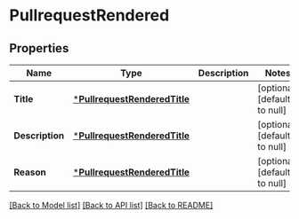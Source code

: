 # PullrequestRendered

## Properties
Name | Type | Description | Notes
------------ | ------------- | ------------- | -------------
**Title** | [***PullrequestRenderedTitle**](pullrequest_rendered_title.md) |  | [optional] [default to null]
**Description** | [***PullrequestRenderedTitle**](pullrequest_rendered_title.md) |  | [optional] [default to null]
**Reason** | [***PullrequestRenderedTitle**](pullrequest_rendered_title.md) |  | [optional] [default to null]

[[Back to Model list]](../README.md#documentation-for-models) [[Back to API list]](../README.md#documentation-for-api-endpoints) [[Back to README]](../README.md)


